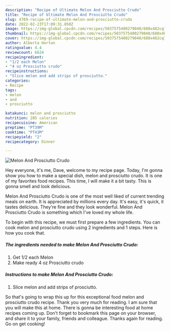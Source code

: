 ```yaml
---
description: "Recipe of Ultimate Melon And Prosciutto Crudo"
title: "Recipe of Ultimate Melon And Prosciutto Crudo"
slug: 4769-recipe-of-ultimate-melon-and-prosciutto-crudo
date: 2022-02-23T17:09:31.850Z
image: https://img-global.cpcdn.com/recipes/5037575480279040/680x482cq70/melon-and-prosciutto-crudo-recipe-main-photo.jpg
thumbnail: https://img-global.cpcdn.com/recipes/5037575480279040/680x482cq70/melon-and-prosciutto-crudo-recipe-main-photo.jpg
cover: https://img-global.cpcdn.com/recipes/5037575480279040/680x482cq70/melon-and-prosciutto-crudo-recipe-main-photo.jpg
author: Alberta Horton
ratingvalue: 4.4
reviewcount: 6624
recipeingredient:
- "1/2 each Melon"
- "4 oz Prosciutto crudo"
recipeinstructions:
- "Slice melon and add strips of prosciutto."
categories:
- Recipe
tags:
- melon
- and
- prosciutto

katakunci: melon and prosciutto 
nutrition: 285 calories
recipecuisine: American
preptime: "PT39M"
cooktime: "PT43M"
recipeyield: "2"
recipecategory: Dinner

---
```



![Melon And Prosciutto Crudo](https://img-global.cpcdn.com/recipes/5037575480279040/680x482cq70/melon-and-prosciutto-crudo-recipe-main-photo.jpg)

Hey everyone, it's me, Dave, welcome to my recipe page. Today, I'm gonna show you how to make a special dish, melon and prosciutto crudo. It is one of my favorites food recipes. This time, I will make it a bit tasty. This is gonna smell and look delicious.

Melon And Prosciutto Crudo is one of the most well liked of current trending meals on earth. It is appreciated by millions every day. It's easy, it's quick, it tastes delicious. They're fine and they look wonderful. Melon And Prosciutto Crudo is something which I've loved my whole life.




To begin with this recipe, we must first prepare a few ingredients. You can cook melon and prosciutto crudo using 2 ingredients and 1 steps. Here is how you cook that.

<!--inarticleads1-->

##### The ingredients needed to make Melon And Prosciutto Crudo:

1. Get 1/2 each Melon
1. Make ready 4 oz Prosciutto crudo




<!--inarticleads2-->

##### Instructions to make Melon And Prosciutto Crudo:

1. Slice melon and add strips of prosciutto.




So that's going to wrap this up for this exceptional food melon and prosciutto crudo recipe. Thank you very much for reading. I am sure that you will make this at home. There is gonna be interesting food at home recipes coming up. Don't forget to bookmark this page on your browser, and share it to your family, friends and colleague. Thanks again for reading. Go on get cooking!
